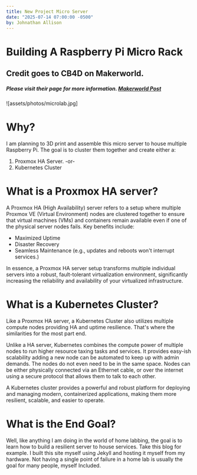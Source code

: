 ```yaml
---
title: New Project Micro Server
date: "2025-07-14 07:00:00 -0500"
by: Johnathan Allison
---
```


# Building A Raspberry Pi Micro Rack

## Credit goes to CB4D on Makerworld.
##### Please visit their page for more information. [Makerworld Post](https://makerworld.com/en/models/1062225-microlab-mini-modular-home-server-rack#profileId-1050648)




![assets/photos/microlab.jpg]

# Why?

I am planning to 3D print and assemble this micro server to house multiple Raspberry Pi. The goal is to cluster them together and create either a:
1. Proxmox HA Server.
-or-
2. Kubernetes Cluster

# What is a Proxmox HA server?

A Proxmox HA (High Availability) server refers to a setup where multiple Proxmox VE (Virtual Environment) nodes are clustered together to ensure that virtual machines (VMs) and containers remain available even if one of the physical server nodes fails. Key benefits include:

* Maximized Uptime
* Disaster Recovery
* Seamless Maintenance (e.g., updates and reboots won't interrupt services.)

In essence, a Proxmox HA server setup transforms multiple individual servers into a robust, fault-tolerant virtualization environment, significantly increasing the reliability and availability of your virtualized infrastructure.

# What is a Kubernetes Cluster?

Like a Proxmox HA server, a Kubernetes Cluster also utilizes multiple compute nodes providing HA and uptime resilience. That's where the similarities for the most part end. 

Unlike a HA server, Kubernetes combines the compute power of multiple nodes to run higher resource taxing tasks and services. It provides easy-ish scalability adding a new node can be automated to keep up with admin demands. The nodes do not even need to be in the same space. Nodes can be either physically connected via an Ethernet cable, or over the internet using a secure protocol that allows them to talk to each other. 

A Kubernetes cluster provides a powerful and robust platform for deploying and managing modern, containerized applications, making them more resilient, scalable, and easier to operate.

# What is the End Goal?

Well, like anything I am doing in the world of home labbing, the goal is to learn how to build a resilient server to house services. Take this blog for example. I built this site myself using Jekyll and hosting it myself from my hardware. Not having a single point of failure in a home lab is usually the goal for many people, myself Included. 